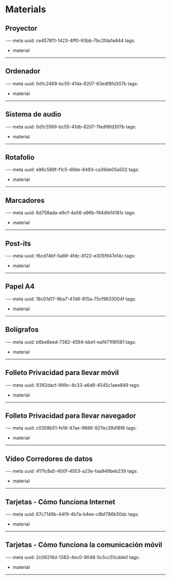 # Materials

## Proyector
--- meta
uuid: ce457811-1423-4ff0-93bb-7bc2fda1e844
tags:
  - material
---


## Ordenador
--- meta
uuid: 0d1c2469-bc55-41da-8207-63edf8fd307b
tags:
  - material
---


## Sistema de audio
--- meta
uuid: 0d1c5569-bc55-41db-8207-11edf8fd307b
tags:
  - material
---

## Rotafolio
--- meta
uuid: e96c589f-f1c5-49de-8493-ca39de05a502
tags:
  - material
---


## Marcadores
--- meta
uuid: 6d758ada-e6cf-4a56-a96b-f84dfe14181c
tags:
  - material
---


## Post-its
--- meta
uuid: f6cd74bf-5a89-4fdc-8122-e305f947e14c
tags:
  - material
---


## Papel A4
--- meta
uuid: 16c01d17-9ba7-47d6-815a-75cf9633004f
tags:
  - material
---


## Bolígrafos
--- meta
uuid: b6be8eed-7382-4594-bbe1-eaf471f8f081
tags:
  - material
---


## Folleto Privacidad para llevar móvil
--- meta
uuid: 9392dacf-999c-4c33-a6d8-4545c1aee849
tags:
  - material
---


## Folleto Privacidad para llevar navegador
--- meta
uuid: c0358b51-fe16-47ae-9686-927ec39d18f6
tags:
  - material
---


## Vídeo Corredores de datos
--- meta
uuid: 417fc8a5-400f-4553-a23e-faa949beb239
tags:
  - material
---


## Tarjetas - Cómo funciona Internet
--- meta
uuid: 67c7149b-44f9-4b7a-b4ee-c8bf786b50dc
tags:
  - material
---


## Tarjetas - Cómo funciona la comunicación móvil
--- meta
uuid: 2c06216d-1383-4ec0-9048-5c5cc51cdde0
tags:
  - material
---

